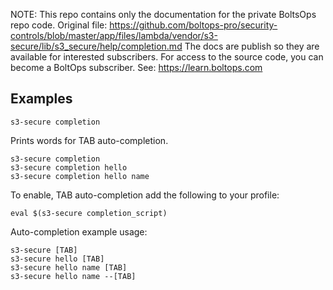 <!-- note marker start -->
NOTE: This repo contains only the documentation for the private BoltsOps repo code.
Original file: https://github.com/boltops-pro/security-controls/blob/master/app/files/lambda/vendor/s3-secure/lib/s3_secure/help/completion.md
The docs are publish so they are available for interested subscribers.
For access to the source code, you can become a BoltOps subscriber.
See: https://learn.boltops.com

<!-- note marker end -->

## Examples

    s3-secure completion

Prints words for TAB auto-completion.

    s3-secure completion
    s3-secure completion hello
    s3-secure completion hello name

To enable, TAB auto-completion add the following to your profile:

    eval $(s3-secure completion_script)

Auto-completion example usage:

    s3-secure [TAB]
    s3-secure hello [TAB]
    s3-secure hello name [TAB]
    s3-secure hello name --[TAB]
